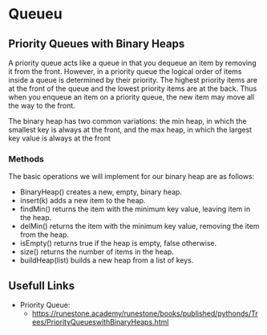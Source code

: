 # Queueu



## Priority Queues with Binary Heaps

A priority queue acts like a queue in that you dequeue an item by removing it from the front. However, in a priority queue the logical order of items inside a queue is determined by their priority. The highest priority items are at the front of the queue and the lowest priority items are at the back. Thus when you enqueue an item on a priority queue, the new item may move all the way to the front.

The binary heap has two common variations: the min heap, in which the smallest key is always at the front, and the max heap, in which the largest key value is always at the front

### Methods

The basic operations we will implement for our binary heap are as follows:

* BinaryHeap() creates a new, empty, binary heap.
* insert(k) adds a new item to the heap.
* findMin() returns the item with the minimum key value, leaving item in the heap.
* delMin() returns the item with the minimum key value, removing the item from the heap.
* isEmpty() returns true if the heap is empty, false otherwise.
* size() returns the number of items in the heap.
* buildHeap(list) builds a new heap from a list of keys.

## Usefull Links

* Priority Queue: 
    * https://runestone.academy/runestone/books/published/pythonds/Trees/PriorityQueueswithBinaryHeaps.html